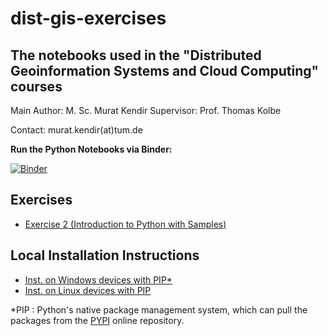 # dist-gis-exercises

## The notebooks used in the "Distributed Geoinformation Systems and Cloud Computing" courses

Main Author: M. Sc. Murat Kendir
Supervisor: Prof. Thomas Kolbe

Contact: murat.kendir(at)tum.de

**Run the Python Notebooks via Binder:**

[![Binder](https://mybinder.org/badge_logo.svg)](https://mybinder.org/v2/gh/muratkendir/dist-gis-exercises/main)

## Exercises

- [Exercise 2 (Introduction to Python with Samples)](docs/exercise2.md)

## Local Installation Instructions

- [Inst. on Windows devices with PIP*](docs/install_w_pip_on_win.md)
- [Inst. on Linux devices with PIP](docs/install_w_pip_on_lnx.md)

*PIP : Python's native package management system, which can pull the packages from the [PYPI](https://pypi.org/) online repository.